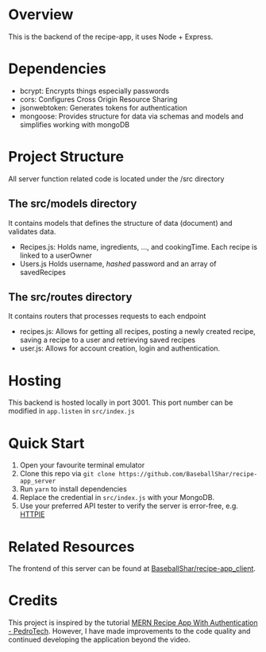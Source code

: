# Overview
This is the backend of the recipe-app, it uses Node + Express.

# Dependencies
- bcrypt: Encrypts things especially passwords
- cors: Configures Cross Origin Resource Sharing
- jsonwebtoken: Generates tokens for authentication
- mongoose: Provides structure for data via schemas and models and simplifies working with mongoDB

# Project Structure
All server function related code is located under the /src directory

## The src/models directory
It contains models that defines the structure of data (document) and validates data.
- Recipes.js: Holds name, ingredients, ..., and cookingTime. Each recipe is linked to a userOwner
- Users.js Holds username, *hashed* password and an array of savedRecipes

## The src/routes directory
It contains routers that processes requests to each endpoint
- recipes.js: Allows for getting all recipes, posting a newly created recipe, saving a recipe to a user and retrieving saved recipes
- user.js: Allows for account creation, login and authentication.

# Hosting
This backend is hosted locally in port 3001. This port number can be modified in `app.listen` in `src/index.js`

# Quick Start
1. Open your favourite terminal emulator
2. Clone this repo via `git clone https://github.com/BaseballShar/recipe-app_server`
3. Run `yarn` to install dependencies
4. Replace the credential in `src/index.js` with your MongoDB.
5. Use your preferred API tester to verify the server is error-free, e.g. [HTTPIE](https://github.com/httpie/cli)

# Related Resources
The frontend of this server can be found at [BaseballShar/recipe-app_client](https://github.com/BaseballShar/recipe-app_client).

# Credits
This project is inspired by the tutorial [MERN Recipe App With Authentication - PedroTech](https://www.youtube.com/watch?v=P43DW3HUUH8). However, I have made improvements to the code quality and continued developing the application beyond the video.
